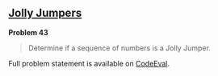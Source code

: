 [Jolly Jumpers][ce]
-------------------

**Problem 43**

> Determine if a sequence of numbers is a Jolly Jumper.

Full problem statement is available on [CodeEval][ce].

[ce]: https://www.codeeval.com/browse/43/
      "View problem statement on CodeEval"
